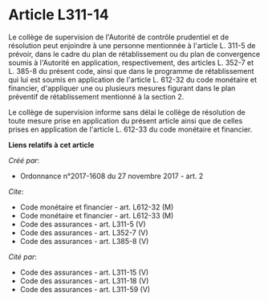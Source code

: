 # Article L311-14

Le collège de supervision de l'Autorité de contrôle prudentiel et de résolution peut enjoindre à une personne mentionnée à
l'article L. 311-5 de prévoir, dans le cadre du plan de rétablissement ou du plan de convergence soumis à l'Autorité en
application, respectivement, des articles L. 352-7 et L. 385-8 du présent code, ainsi que dans le programme de rétablissement
qui lui est soumis en application de l'article L. 612-32 du code monétaire et financier, d'appliquer une ou plusieurs mesures
figurant dans le plan préventif de rétablissement mentionné à la section 2. 

Le collège de supervision informe sans délai le collège de résolution de toute mesure prise en application du présent article
ainsi que de celles prises en application de l'article L. 612-33 du code monétaire et financier.

**Liens relatifs à cet article**

_Créé par_:

  - Ordonnance n°2017-1608 du 27 novembre 2017 - art. 2

_Cite_:

  - Code monétaire et financier - art. L612-32 (M)
  - Code monétaire et financier - art. L612-33 (M)
  - Code des assurances - art. L311-5 (V)
  - Code des assurances - art. L352-7 (V)
  - Code des assurances - art. L385-8 (V)

_Cité par_:

  - Code des assurances - art. L311-15 (V)
  - Code des assurances - art. L311-18 (V)
  - Code des assurances - art. L311-59 (V)
